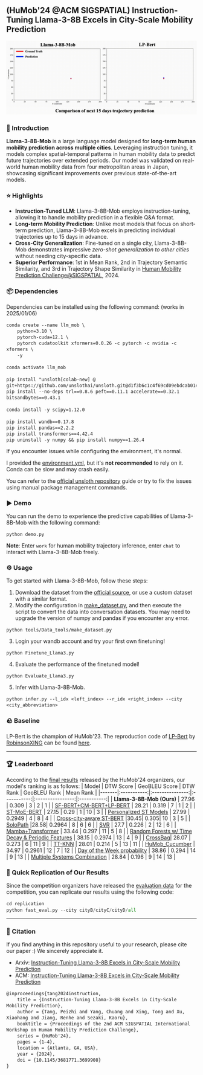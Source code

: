 ## (HuMob'24 @ACM SIGSPATIAL) Instruction-Tuning Llama-3-8B Excels in City-Scale Mobility Prediction
![](Visualization/llama3-8b-mob-demo.gif)
### 📖 Introduction 
**Llama-3-8B-Mob** is a large language model designed for **long-term human mobility prediction across multiple cities**. Leveraging instruction tuning, it models complex spatial-temporal patterns in human mobility data to predict future trajectories over extended periods. Our model was validated on real-world human mobility data from four metropolitan areas in Japan, showcasing significant improvements over previous state-of-the-art models.

### ⭐ Highlights
- **Instruction-Tuned LLM**: Llama-3-8B-Mob employs instruction-tuning, allowing it to handle mobility prediction in a flexible Q&A format.
- **Long-term Mobility Prediction**: Unlike most models that focus on short-term prediction, Llama-3-8B-Mob excels in predicting individual trajectories up to 15 days in advance.
- **Cross-City Generalization**: Fine-tuned on a single city, Llama-3-8B-Mob demonstrates impressive _zero-shot generalization to other cities_ without needing city-specific data.
- **Superior Performance**: 1st in Mean Rank, 2nd in Trajectory Semantic Similarity, and 3rd in Trajectory Shape Similarity in [Human Mobility Prediction Challenge@SIGSPATIAL](https://wp.nyu.edu/humobchallenge2024/), 2024.

### 📦 Dependencies
Dependencies can be installed using the following command: (works in 2025/01/06)
```
conda create --name llm_mob \
    python=3.10 \
    pytorch-cuda=12.1 \
    pytorch cudatoolkit xformers=0.0.26 -c pytorch -c nvidia -c xformers \
    -y

conda activate llm_mob

pip install "unsloth[colab-new] @ git+https://github.com/unslothai/unsloth.git@d1f3b6c1c4f69cd09ebdcab014bd72ac1217ee71"
pip install --no-deps trl==0.8.6 peft==0.11.1 accelerate==0.32.1 bitsandbytes==0.43.1

conda install -y scipy=1.12.0

pip install wandb==0.17.8 
pip install pandas==2.2.2
pip install transformers==4.42.4
pip uninstall -y numpy && pip install numpy==1.26.4
```
If you encounter issues while configuring the environment, it's normal.

I provided the [environment.yml](environment.yml), but it's **not recommended** to rely on it. Conda can be slow and may crash easily.

You can refer to the [official unsloth repository](https://github.com/unslothai/unsloth) guide or try to fix the issues using manual package management commands.

### ▶️ Demo 
You can run the demo to experience the predictive capabilities of Llama-3-8B-Mob with the following command:
```
python demo.py
```
**Note**: Enter `work` for human mobility trajectory inference, enter `chat` to interact with Llama-3-8B-Mob freely.

### ⚙️ Usage 
To get started with Llama-3-8B-Mob, follow these steps:

1. Download the dataset from the [official source](https://wp.nyu.edu/humobchallenge2024/datasets/), or use a custom dataset with a similar format.
2. Modify the configuration in [make_dataset.py](./tools/Data_tools/make_dataset.py), and then execute the script to convert the data into conversation datasets. You may need to upgrade the version of numpy and pandas if you encounter any error.
```
python tools/Data_tools/make_dataset.py
```
3. Login your wandb account and try your first own finetuning!
```
python Finetune_Llama3.py
```
4. Evaluate the performance of the finetuned model!
```
python Evaluate_Llama3.py
```
5. Infer with Llama-3-8B-Mob.
```
python infer.py --l_idx <left_index> --r_idx <right_index> --city <city_abbreviation>
```

### 🪨 Baseline
LP-Bert is the champion of HuMob'23. 
The reproduction code of [LP-Bert](https://dl.acm.org/doi/10.1145/3615894.3628498) by [RobinsonXING](https://github.com/RobinsonXing) can be found [here](https://github.com/RobinsonXing/hmpc2024/tree/post_embed).


--- 
### 🏆 Leaderboard
According to the [final results](https://wp.nyu.edu/humobchallenge2024/final-results/) released by the HuMob'24 organizers, our model's ranking is as follows: 
| Model | DTW Score | GeoBLEU Score | DTW Rank | GeoBLEU Rank | Mean Rank |
|-------|:-----------:|:---------------:|:-----------:|:----------------:|:-----------:|
| **Llama-3-8B-Mob (Ours)** | 27.96 | 0.309 | 3 | 2 | 1 |
| [SF-BERT+CM-BERT+LP-BERT](https://dl.acm.org/doi/10.1145/3681771.3699909) | 28.21 | 0.319 | 7 | 1 | 2 |
| [ST-MoE-BERT](https://dl.acm.org/doi/10.1145/3681771.3699910) | 27.15 | 0.29 | 1 | 10 | 3 |
| [Personalized ST Models](https://dl.acm.org/doi/10.1145/3681771.3699914) | 27.99 | 0.2949 | 4 | 8 | 4 |
| [Cross-city-aware ST-BERT](https://dl.acm.org/doi/10.1145/3681771.3699915) |30.45| 0.305| 10 | 3 | 5 |
| [SoloPath](https://dl.acm.org/doi/pdf/10.1145/3681771.3699917) |28.58| 0.2964 | 8 | 6 | 6 |
| [SVR](https://dl.acm.org/doi/pdf/10.1145/3681771.3699916) | 27.7 | 0.226 | 2 | 12 | 6 |
| [Mamba+Transformer](https://dl.acm.org/doi/pdf/10.1145/3681771.3699912) | 33.44 | 0.297 | 11 | 5 | 8 |
| [Random Forests w/ Time Decay & Periodic Features](https://dl.acm.org/doi/pdf/10.1145/3681771.3699918) | 38.15 | 0.2974 | 13 | 4 | 9 |
| [CrossBag](https://dl.acm.org/doi/10.1145/3681771.3699935)| 28.07 | 0.273 | 6 | 11 | 9 |
| [TT-KNN](https://dl.acm.org/doi/pdf/10.1145/3681771.3699913) | 28.01 | 0.214 | 5 | 13 | 11 |
| [HuMob_Cucumber](https://dl.acm.org/doi/pdf/10.1145/3681771.3700130) | 34.97 | 0.2961 | 12 | 7 | 12 |
| [Day of the Week probability](https://dl.acm.org/doi/pdf/10.1145/3681771.3699911) | 38.86 | 0.294 | 14 | 9 | 13 |
| [Multiple Systems Combination](https://dl.acm.org/doi/pdf/10.1145/3681771.3700573) | 28.84 | 0.196 | 9 | 14 | 13 |

### 💨 Quick Replication of Our Results
Since the competition organizers have released the [evaluation data](https://zenodo.org/records/14219563) for the competition, you can replicate our results using the following code: 
```python
cd replication 
python fast_eval.py --city cityB/cityC/cityD/all
```



--- 
### 🚰 Citation 
If you find anything in this repository useful to your research, please cite our paper :) We sincerely appreciate it. 
- Arxiv: [Instruction-Tuning Llama-3-8B Excels in City-Scale Mobility Prediction](https://arxiv.org/abs/2410.23692v1)
- ACM: [Instruction-Tuning Llama-3-8B Excels in City-Scale Mobility Prediction](https://dl.acm.org/doi/10.1145/3681771.3699908)
```
@inproceedings{tang2024instruction,
    title = {Instruction-Tuning Llama-3-8B Excels in City-Scale Mobility Prediction},
    author = {Tang, Peizhi and Yang, Chuang and Xing, Tong and Xu, Xiaohang and Jiang, Renhe and Sezaki, Kaoru},
    booktitle = {Proceedings of the 2nd ACM SIGSPATIAL International Workshop on Human Mobility Prediction Challenge},
    series = {HuMob'24},
    pages = {1–4},
    location = {Atlanta, GA, USA},
    year = {2024},
    doi = {10.1145/3681771.3699908}
}
``` 
